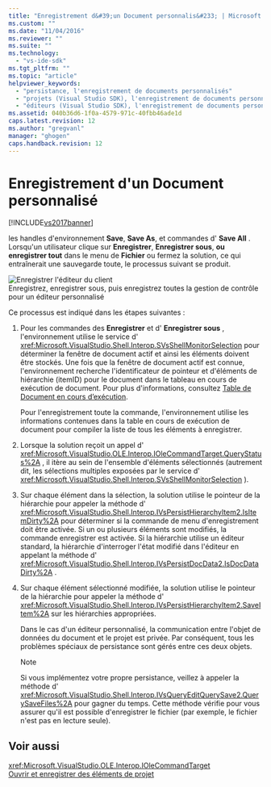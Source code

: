 ```yaml
---
title: "Enregistrement d&#39;un Document personnalis&#233; | Microsoft Docs"
ms.custom: ""
ms.date: "11/04/2016"
ms.reviewer: ""
ms.suite: ""
ms.technology: 
  - "vs-ide-sdk"
ms.tgt_pltfrm: ""
ms.topic: "article"
helpviewer_keywords: 
  - "persistance, l'enregistrement de documents personnalisés"
  - "projets (Visual Studio SDK), l'enregistrement de documents personnalisés"
  - "éditeurs (Visual Studio SDK), l'enregistrement de documents personnalisés"
ms.assetid: 040b36d6-1f0a-4579-971c-40fbb46ade1d
caps.latest.revision: 12
ms.author: "gregvanl"
manager: "ghogen"
caps.handback.revision: 12
---
```

# Enregistrement d&#39;un Document personnalis&#233;
[!INCLUDE[vs2017banner](../../code-quality/includes/vs2017banner.md)]

les handles d'environnement **Save**, **Save As**, et commandes d' **Save All** .  Lorsqu'un utilisateur clique sur **Enregistrer**, **Enregistrer sous**, **ou enregistrer tout** dans le menu de **Fichier** ou fermez la solution, ce qui entraînerait une sauvegarde toute, le processus suivant se produit.  
  
 ![Enregistrer l'éditeur du client](~/extensibility/internals/media/private.gif "Private")  
Enregistrez, enregistrer sous, puis enregistrez toutes la gestion de contrôle pour un éditeur personnalisé  
  
 Ce processus est indiqué dans les étapes suivantes :  
  
1.  Pour les commandes des **Enregistrer** et d' **Enregistrer sous** , l'environnement utilise le service d' <xref:Microsoft.VisualStudio.Shell.Interop.SVsShellMonitorSelection> pour déterminer la fenêtre de document actif et ainsi les éléments doivent être stockés.  Une fois que la fenêtre de document actif est connue, l'environnement recherche l'identificateur de pointeur et d'éléments de hiérarchie \(itemID\) pour le document dans le tableau en cours de exécution de document.  Pour plus d'informations, consultez [Table de Document en cours d’exécution](../../extensibility/internals/running-document-table.md).  
  
     Pour l'enregistrement toute la commande, l'environnement utilise les informations contenues dans la table en cours de exécution de document pour compiler la liste de tous les éléments à enregistrer.  
  
2.  Lorsque la solution reçoit un appel d' <xref:Microsoft.VisualStudio.OLE.Interop.IOleCommandTarget.QueryStatus%2A> , il itère au sein de l'ensemble d'éléments sélectionnés \(autrement dit, les sélections multiples exposées par le service d' <xref:Microsoft.VisualStudio.Shell.Interop.SVsShellMonitorSelection> \).  
  
3.  Sur chaque élément dans la sélection, la solution utilise le pointeur de la hiérarchie pour appeler la méthode d' <xref:Microsoft.VisualStudio.Shell.Interop.IVsPersistHierarchyItem2.IsItemDirty%2A> pour déterminer si la commande de menu d'enregistrement doit être activée.  Si un ou plusieurs éléments sont modifiés, la commande enregistrer est activée.  Si la hiérarchie utilise un éditeur standard, la hiérarchie d'interroger l'état modifié dans l'éditeur en appelant la méthode d' <xref:Microsoft.VisualStudio.Shell.Interop.IVsPersistDocData2.IsDocDataDirty%2A> .  
  
4.  Sur chaque élément sélectionné modifiée, la solution utilise le pointeur de la hiérarchie pour appeler la méthode d' <xref:Microsoft.VisualStudio.Shell.Interop.IVsPersistHierarchyItem2.SaveItem%2A> sur les hiérarchies appropriées.  
  
     Dans le cas d'un éditeur personnalisé, la communication entre l'objet de données du document et le projet est privée.  Par conséquent, tous les problèmes spéciaux de persistance sont gérés entre ces deux objets.  
  
    > [!NOTE]
    >  Si vous implémentez votre propre persistance, veillez à appeler la méthode d' <xref:Microsoft.VisualStudio.Shell.Interop.IVsQueryEditQuerySave2.QuerySaveFiles%2A> pour gagner du temps.  Cette méthode vérifie pour vous assurer qu'il est possible d'enregistrer le fichier \(par exemple, le fichier n'est pas en lecture seule\).  
  
## Voir aussi  
 <xref:Microsoft.VisualStudio.OLE.Interop.IOleCommandTarget>   
 [Ouvrir et enregistrer des éléments de projet](../../extensibility/internals/opening-and-saving-project-items.md)